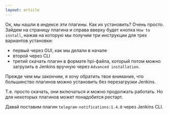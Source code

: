 ```yaml
---
layout: article
---
```

Ок, мы нашли в индексе эти плагины. Как их установить? Очень просто. Зайдем на страницу плагина и справа вверху будет кнопка `How to install`, нажав на которую мы получим три инструкции для трех вариантов установки:
-	первый через GUI, как мы делали в начале
-	второй через CLI
-	третий скачать плагин в формате hpi-файла, который потом можно загрузить в Jenkins вручную через `Advanced installation`.

Прежде чем мы закончим, я хочу обратить твое внимание, что большинство плагинов можно установить без перезагрузки Jenkins.

Т.е. просто скачать, они включаться и можно продолжать работать. Но для некоторых плагинов может понадобится рестарт.

Давай поставим плагин `telegram-notifications:1.4.0` через Jenkins CLI.





